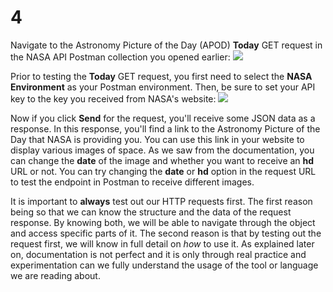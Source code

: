 # 4

Navigate to the Astronomy Picture of the Day \(APOD\) **Today** GET request in the NASA API Postman collection you opened earlier: ![](https://i.imgur.com/86M0B5x.jpg)

Prior to testing the **Today** GET request, you first need to select the **NASA Environment** as your Postman environment. Then, be sure to set your API key to the key you received from NASA's website: ![](https://i.imgur.com/YBvRt9q.jpg)

Now if you click **Send** for the request, you'll receive some JSON data as a response. In this response, you'll find a link to the Astronomy Picture of the Day that NASA is providing you. You can use this link in your website to display various images of space. As we saw from the documentation, you can change the **date** of the image and whether you want to receive an **hd** URL or not. You can try changing the **date** or **hd** option in the request URL to test the endpoint in Postman to receive different images.

It is important to **always** test out our HTTP requests first. The first reason being so that we can know the structure and the data of the request response. By knowing both, we will be able to navigate through the object and access specific parts of it. The second reason is that by testing out the request first, we will know in full detail on _how_ to use it. As explained later on, documentation is not perfect and it is only through real practice and experimentation can we fully understand the usage of the tool or language we are reading about.

